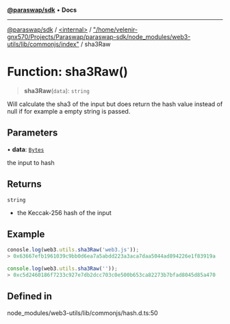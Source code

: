 [**@paraswap/sdk**](../../../../README.md) • **Docs**

***

[@paraswap/sdk](../../../../globals.md) / [\<internal\>](../../../README.md) / ["/home/velenir-gnx570/Projects/Paraswap/paraswap-sdk/node\_modules/web3-utils/lib/commonjs/index"](../README.md) / sha3Raw

# Function: sha3Raw()

> **sha3Raw**(`data`): `string`

Will calculate the sha3 of the input but does return the hash value instead of null if for example a empty string is passed.

## Parameters

• **data**: [`Bytes`](../../../type-aliases/Bytes.md)

the input to hash

## Returns

`string`

- the Keccak-256 hash of the input

## Example

```ts
conosle.log(web3.utils.sha3Raw('web3.js'));
> 0x63667efb1961039c9bb0d6ea7a5abdd223a3aca7daa5044ad894226e1f83919a

console.log(web3.utils.sha3Raw(''));
> 0xc5d2460186f7233c927e7db2dcc703c0e500b653ca82273b7bfad8045d85a470
```

## Defined in

node\_modules/web3-utils/lib/commonjs/hash.d.ts:50
